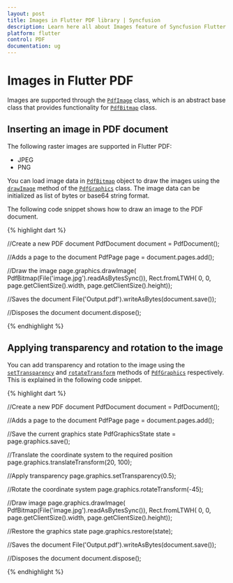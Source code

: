 ```yaml
---
layout: post
title: Images in Flutter PDF library | Syncfusion
description: Learn here all about Images feature of Syncfusion Flutter PDF library and more.
platform: flutter
control: PDF
documentation: ug
---
```


# Images in Flutter PDF

Images are supported through the [`PdfImage`](https://pub.dev/documentation/syncfusion_flutter_pdf/latest/pdf/PdfImage-class.html) class, which is an abstract base class that provides functionality for [`PdfBitmap`](https://pub.dev/documentation/syncfusion_flutter_pdf/latest/pdf/PdfBitmap-class.html) class.

## Inserting an image in PDF document

The following raster images are supported in Flutter PDF:

* JPEG
* PNG

You can load image data in [`PdfBitmap`](https://pub.dev/documentation/syncfusion_flutter_pdf/latest/pdf/PdfBitmap-class.html) object to draw the images using the [`drawImage`](https://pub.dev/documentation/syncfusion_flutter_pdf/latest/pdf/PdfGraphics/drawImage.html) method of the [`PdfGraphics`](https://pub.dev/documentation/syncfusion_flutter_pdf/latest/pdf/PdfGraphics-class.html) class. The image data can be initialized as list of bytes or base64 string format.

The following code snippet shows how to draw an image to the PDF document.

{% highlight dart %}

//Create a new PDF document
PdfDocument document = PdfDocument();

//Adds a page to the document
PdfPage page = document.pages.add();

//Draw the image
page.graphics.drawImage(
    PdfBitmap(File('image.jpg').readAsBytesSync()),
    Rect.fromLTWH(
        0, 0, page.getClientSize().width, page.getClientSize().height));

//Saves the document
File('Output.pdf').writeAsBytes(document.save());

//Disposes the document
document.dispose();
  
{% endhighlight %}

## Applying transparency and rotation to the image

You can add transparency and rotation to the image using the [`setTransparency`](https://pub.dev/documentation/syncfusion_flutter_pdf/latest/pdf/PdfGraphics/setTransparency.html) and [`rotateTransform`](https://pub.dev/documentation/syncfusion_flutter_pdf/latest/pdf/PdfGraphics/rotateTransform.html) methods of [`PdfGraphics`](https://pub.dev/documentation/syncfusion_flutter_pdf/latest/pdf/PdfGraphics-class.html) respectively. This is explained in the following code snippet.

{% highlight dart %}

//Create a new PDF document
PdfDocument document = PdfDocument();

//Adds a page to the document
PdfPage page = document.pages.add();

//Save the current graphics state
PdfGraphicsState state = page.graphics.save();

//Translate the coordinate system to the  required position
page.graphics.translateTransform(20, 100);

//Apply transparency
page.graphics.setTransparency(0.5);

//Rotate the coordinate system
page.graphics.rotateTransform(-45);

//Draw image
page.graphics.drawImage(
    PdfBitmap(File('image.jpg').readAsBytesSync()),
    Rect.fromLTWH(
        0, 0, page.getClientSize().width, page.getClientSize().height));

//Restore the graphics state
page.graphics.restore(state);

//Saves the document
File('Output.pdf').writeAsBytes(document.save());

//Disposes the document
document.dispose();
	
{% endhighlight %}
